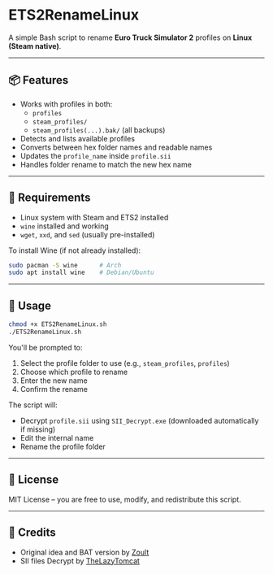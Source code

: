 #     ETS2RenameLinux

A simple Bash script to rename **Euro Truck Simulator 2** profiles on **Linux (Steam native)**.

---

## 📦 Features

- Works with profiles in both:
  - `profiles`
  - `steam_profiles/`
  - `steam_profiles(...).bak/` (all backups)
- Detects and lists available profiles
- Converts between hex folder names and readable names
- Updates the `profile_name` inside `profile.sii`
- Handles folder rename to match the new hex name

---

## 🧰 Requirements

- Linux system with Steam and ETS2 installed
- `wine` installed and working
- `wget`, `xxd`, and `sed` (usually pre-installed)

To install Wine (if not already installed):

```bash
sudo pacman -S wine      # Arch
sudo apt install wine    # Debian/Ubuntu
````

---

## 🚀 Usage

```bash
chmod +x ETS2RenameLinux.sh
./ETS2RenameLinux.sh
```

You'll be prompted to:

1. Select the profile folder to use (e.g., `steam_profiles`, `profiles`)
2. Choose which profile to rename
3. Enter the new name
4. Confirm the rename

The script will:

* Decrypt `profile.sii` using `SII_Decrypt.exe` (downloaded automatically if missing)
* Edit the internal name
* Rename the profile folder

---

## 📄 License

MIT License – you are free to use, modify, and redistribute this script.

---

## 🙏 Credits

* Original idea and BAT version by [Zoult](https://github.com/Zoult/ets2-profile-renamer)
* SII files Decrypt by [TheLazyTomcat](https://github.com/TheLazyTomcat/SII_Decrypt)

